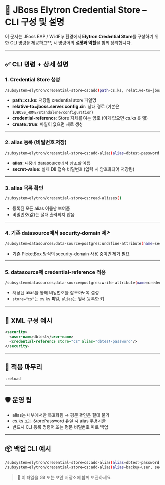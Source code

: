 # 🔐 JBoss Elytron Credential Store – CLI 구성 및 설명

이 문서는 JBoss EAP / WildFly 환경에서 **Elytron Credential Store**를 구성하기 위한 CLI 명령을 제공하고**, 각 명령어의 **설명과 역할**을 함께 정리합니다.

---

## ✅ CLI 명령 + 상세 설명

### 1. Credential Store 생성

```bash
/subsystem=elytron/credential-store=cs:add(path=cs.ks, relative-to=jboss.server.config.dir, credential-reference={clear-text="StorePassword"}, create=true)
```

- **path=cs.ks**: 저장될 credential store 파일명
- **relative-to=jboss.server.config.dir**: 상대 경로 (기본은 `$JBOSS_HOME/standalone/configuration`)
- **credential-reference**: Store 자체를 여는 암호 (이게 없으면 cs.ks 못 엶)
- **create=true**: 파일이 없으면 새로 생성

---

### 2. alias 등록 (비밀번호 저장)

```bash
/subsystem=elytron/credential-store=cs:add-alias(alias=dbtest-password, secret-value=dbtest)
```

- **alias**: 나중에 datasource에서 참조할 이름
- **secret-value**: 실제 DB 접속 비밀번호 (입력 시 암호화되어 저장됨)

---

### 3. alias 목록 확인

```bash
/subsystem=elytron/credential-store=cs:read-aliases()
```

- 등록된 모든 alias 이름만 보여줌
- 비밀번호(값)는 절대 출력되지 않음

---

### 4. 기존 datasource에서 security-domain 제거

```bash
/subsystem=datasources/data-source=postgres:undefine-attribute(name=security-domain)
```

- 기존 PicketBox 방식의 security-domain 사용 중이면 제거 필요

---

### 5. datasource에 credential-reference 적용

```bash
/subsystem=datasources/data-source=postgres:write-attribute(name=credential-reference, value={store="cs", alias="dbtest-password"})
```

- 저장된 alias를 통해 비밀번호를 참조하도록 설정
- `store="cs"`는 cs.ks 파일, `alias`는 앞서 등록한 키

---

## 📄 XML 구성 예시

```xml
<security>
  <user-name>dbtest</user-name>
  <credential-reference store="cs" alias="dbtest-password"/>
</security>
```

---

## 🔄 적용 마무리

```bash
:reload
```

---

## 🛡️ 운영 팁

- alias는 내부에서만 복호화됨 → 평문 확인은 절대 불가
- cs.ks 또는 StorePassword 유실 시 alias 무용지물
- 반드시 CLI 등록 명령어 또는 평문 비밀번호 따로 백업

---

## 📦 백업 CLI 예시

```bash
/subsystem=elytron/credential-store=cs:add-alias(alias=dbtest-password, secret-value=dbtest)
/subsystem=elytron/credential-store=cs:add-alias(alias=backup-user, secret-value=securePwd2025)
```

> 🔐 이 파일을 Git 또는 보안 저장소에 함께 보관하세요.
